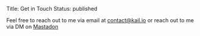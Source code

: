 Title: Get in Touch
Status: published

Feel free to reach out to me via email at [contact@kail.io](mailto:contact@kail.io) or reach out to me via DM on
[Mastadon](https://fosstodon.org/@akail)
